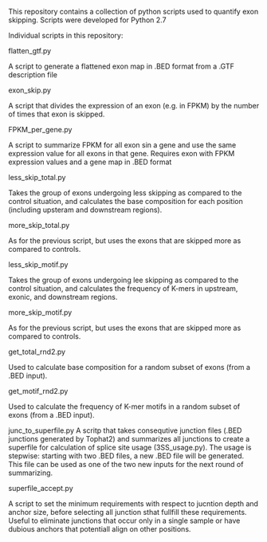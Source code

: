 This repository contains a collection of python scripts used to quantify exon skipping.
Scripts were developed for Python 2.7

Individual scripts in this repository:

flatten_gtf.py

A script to generate a flattened exon map in .BED format from a .GTF description file

exon_skip.py

A script that divides the expression of an exon (e.g. in FPKM) by the number of times
that exon is skipped.

FPKM_per_gene.py

A script to summarize FPKM for all exon sin a gene and use the same expression value 
for all exons in that gene. Requires exon with FPKM expression values and a gene map
in .BED format

less_skip_total.py

Takes the group of exons undergoing less skipping as compared to the control situation, 
and calculates the base composition for each position (including upsteram and downstream
regions). 

more_skip_total.py

As for the previous script, but uses the exons that are skipped more as compared to controls.

less_skip_motif.py

Takes the group of exons undergoing lee skipping as compared to the control situation,
and calculates the frequency of K-mers in upstream, exonic, and downstream regions.

more_skip_motif.py

As for the previous script, but uses the exons that are skipped more as compared to controls. 

get_total_rnd2.py

Used to calculate base composition for a random subset of exons (from a .BED input).

get_motif_rnd2.py

Used to calculate the frequency of K-mer motifs in a random subset of exons (from a .BED input). 

junc_to_superfile.py
A scritp that takes consequtive junction files (.BED junctions generated by Tophat2) and summarizes 
all junctions to create a superfile for calculation of splice site usage (3SS_usage.py). The usage is
stepwise: starting with two .BED files, a new .BED file will be generated.  This file can be used as
one of the two new inputs for the next round of summarizing. 

superfile_accept.py

A script to set the minimum requirements with respect to jucntion depth and anchor size, before selecting
all junction sthat fullfill these requirements.  Useful to eliminate junctions that occur only in a single
sample or have dubious anchors that potentiall align on other positions. 



